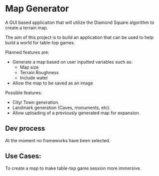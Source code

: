 # Map Generator
A GUI based applicaiton that will utilize the Diamond Square algorithm
to create a terrain map.

The aim of this project is to build an application that can be used 
to help build a world for table-top games.

Planned features are:
* Generate a map based on user inputted variables such as:
	* Map size
	* Terrain Roughness
	* Include water
* Allow the map to be saved as an image

Possible features:
* City/ Town generation.
* Landmark generation (Caves, monuments, etc).
* Allow uploading of a previously generated map for expansion.

## Dev process
At the moment no frameworks have been selected.

## Use Cases:
To create a map to make table-top game session more immersive.

